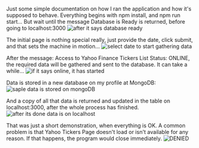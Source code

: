 Just some simple documentation on how I ran the application and how it's supposed to behave.
Everything begins with npm install, and npm run start... But wait until the message Database is Ready is returned, before going to localhost:3000
![after it says database ready](https://user-images.githubusercontent.com/22280179/143175011-f2763e10-784a-479f-987e-1b5050042701.png)

The initial page is nothing special really, just provide the date, click submit, and that sets the machine in motion...
![select date to start gathering data](https://user-images.githubusercontent.com/22280179/143175061-97db48f6-e2bb-4331-a0a1-6e2becf4cce6.png)

After the message: Access to Yahoo Finance Tickers List Status: ONLINE, the required data will be gathered and sent to the database. It can take a while... 
![if it says online, it has started](https://user-images.githubusercontent.com/22280179/143175297-43186d99-3123-45a3-9aa7-0cb247ae8cb4.png)

Data is stored in a new database on my profile at MongoDB:
![saple data is stored on mongoDB](https://user-images.githubusercontent.com/22280179/143175445-945ed28b-4a81-4615-a663-9443e1df6168.png)

And a copy of all that data is returned and updated in the table on localhost:3000, after the whole process has finished.
![after its done data is on localhost](https://user-images.githubusercontent.com/22280179/143175536-5d2cc637-9380-44b5-a591-d67489c6599e.png)

That was just a short demonstration, when everything is OK.
A common problem is that Yahoo Tickers Page doesn't load or isn't available for any reason. If that happens, the program would close immediately.
![DENIED](https://user-images.githubusercontent.com/22280179/143175863-b82d772f-029a-40fd-b46f-aebf5ce6a706.png)

